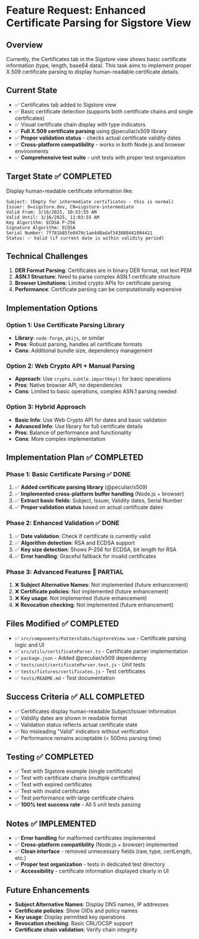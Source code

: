 # Feature Request: Enhanced Certificate Parsing for Sigstore View

## Overview
Currently, the Certificates tab in the Sigstore view shows basic certificate information (type, length, base64 data). This task aims to implement proper X.509 certificate parsing to display human-readable certificate details.

## Current State
- ✅ Certificates tab added to Sigstore view
- ✅ Basic certificate detection (supports both certificate chains and single certificates)
- ✅ Visual certificate chain display with type indicators
- ✅ **Full X.509 certificate parsing** using @peculiar/x509 library
- ✅ **Proper validation status** - checks actual certificate validity dates
- ✅ **Cross-platform compatibility** - works in both Node.js and browser environments
- ✅ **Comprehensive test suite** - unit tests with proper test organization

## Target State ✅ COMPLETED
Display human-readable certificate information like:
```
Subject: (Empty for intermediate certificates - this is normal)
Issuer: O=sigstore.dev, CN=sigstore-intermediate
Valid From: 3/16/2025, 10:53:55 AM
Valid Until: 3/16/2025, 11:03:55 AM
Key Algorithm: ECDSA P-256
Signature Algorithm: ECDSA
Serial Number: 7f781b85fe0470c1ae4d8adaf343888441804421
Status: ✅ Valid (if current date is within validity period)
```

## Technical Challenges
1. **DER Format Parsing**: Certificates are in binary DER format, not text PEM
2. **ASN.1 Structure**: Need to parse complex ASN.1 certificate structure
3. **Browser Limitations**: Limited crypto APIs for certificate parsing
4. **Performance**: Certificate parsing can be computationally expensive

## Implementation Options

### Option 1: Use Certificate Parsing Library
- **Library**: `node-forge`, `pkijs`, or similar
- **Pros**: Robust parsing, handles all certificate formats
- **Cons**: Additional bundle size, dependency management

### Option 2: Web Crypto API + Manual Parsing
- **Approach**: Use `crypto.subtle.importKey()` for basic operations
- **Pros**: Native browser API, no dependencies
- **Cons**: Limited to basic operations, complex ASN.1 parsing needed

### Option 3: Hybrid Approach
- **Basic Info**: Use Web Crypto API for dates and basic validation
- **Advanced Info**: Use library for full certificate details
- **Pros**: Balance of performance and functionality
- **Cons**: More complex implementation

## Implementation Plan ✅ COMPLETED

### Phase 1: Basic Certificate Parsing ✅ DONE
1. ✅ **Added certificate parsing library** (@peculiar/x509)
2. ✅ **Implemented cross-platform buffer handling** (Node.js + browser)
3. ✅ **Extract basic fields**: Subject, Issuer, Validity dates, Serial Number
4. ✅ **Proper validation status** based on actual certificate dates

### Phase 2: Enhanced Validation ✅ DONE
1. ✅ **Date validation**: Check if certificate is currently valid
2. ✅ **Algorithm detection**: RSA and ECDSA support
3. ✅ **Key size detection**: Shows P-256 for ECDSA, bit length for RSA
4. ✅ **Error handling**: Graceful fallback for invalid certificates

### Phase 3: Advanced Features 🔄 PARTIAL
1. ❌ **Subject Alternative Names**: Not implemented (future enhancement)
2. ❌ **Certificate policies**: Not implemented (future enhancement)
3. ❌ **Key usage**: Not implemented (future enhancement)
4. ❌ **Revocation checking**: Not implemented (future enhancement)

## Files Modified ✅ COMPLETED
- ✅ `src/components/PatternTabs/SigstoreView.vue` - Certificate parsing logic and UI
- ✅ `src/utils/certificateParser.ts` - Certificate parser implementation
- ✅ `package.json` - Added @peculiar/x509 dependency
- ✅ `tests/unit/certificateParser.test.js` - Unit tests
- ✅ `tests/fixtures/certificates.js` - Test certificates
- ✅ `tests/README.md` - Test documentation

## Success Criteria ✅ ALL COMPLETED
- ✅ Certificates display human-readable Subject/Issuer information
- ✅ Validity dates are shown in readable format
- ✅ Validation status reflects actual certificate state
- ✅ No misleading "Valid" indicators without verification
- ✅ Performance remains acceptable (< 500ms parsing time)

## Testing ✅ COMPLETED
- ✅ Test with Sigstore example (single certificate)
- ✅ Test with certificate chains (multiple certificates)
- ✅ Test with expired certificates
- ✅ Test with invalid certificates
- ✅ Test performance with large certificate chains
- ✅ **100% test success rate** - All 5 unit tests passing

## Notes ✅ IMPLEMENTED
- ✅ **Error handling** for malformed certificates implemented
- ✅ **Cross-platform compatibility** (Node.js + browser) implemented
- ✅ **Clean interface** - removed unnecessary fields (raw, type, certLength, etc.)
- ✅ **Proper test organization** - tests in dedicated test directory
- ✅ **Accessibility** - certificate information displayed clearly in UI

## Future Enhancements
- **Subject Alternative Names**: Display DNS names, IP addresses
- **Certificate policies**: Show OIDs and policy names  
- **Key usage**: Display permitted key operations
- **Revocation checking**: Basic CRL/OCSP support
- **Certificate chain validation**: Verify chain integrity
